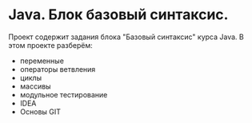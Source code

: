 # Java. Блок базовый синтаксис.
Проект содержит задания блока "Базовый синтаксис" курса Java.
В этом проекте разберём: 
- переменные
- операторы ветвления
- циклы
- массивы
- модульное тестирование
- IDEA
- Основы GIT